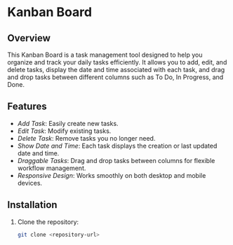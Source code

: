 # Kanban Board

## Overview
This Kanban Board is a task management tool designed to help you organize and track your daily tasks efficiently. It allows you to add, edit, and delete tasks, display the date and time associated with each task, and drag and drop tasks between different columns such as To Do, In Progress, and Done.

## Features
- *Add Task*: Easily create new tasks.
- *Edit Task*: Modify existing tasks.
- *Delete Task*: Remove tasks you no longer need.
- *Show Date and Time*: Each task displays the creation or last updated date and time.
- *Draggable Tasks*: Drag and drop tasks between columns for flexible workflow management.
- *Responsive Design*: Works smoothly on both desktop and mobile devices.

## Installation
1. Clone the repository:
   ```bash
   git clone <repository-url>